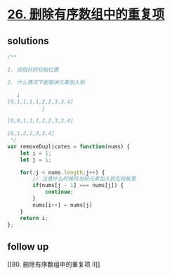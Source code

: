 # [26. 删除有序数组中的重复项](https://leetcode-cn.com/problems/remove-duplicates-from-sorted-array/)

## solutions

```js
/**

1. 双指针的初始位置

2. 什么情况下能够讲元素加入到

   i
[0,1,1,1,1,2,2,3,3,4]
           j

[0,0,1,1,1,2,2,3,3,4]

[0,1,2,2,3,3,4]
 */
var removeDuplicates = function(nums) {
    let i = 1;
    let j = 1;

    for(;j < nums.length;j++) {
        // 注意什么时候将当前元素加入到左挡板里
        if(nums[j - 1] === nums[j]) {
            continue;
        }
        nums[i++] = nums[j]
    }
    return i;
};
```

## follow up
[[80. 删除有序数组中的重复项 II]]